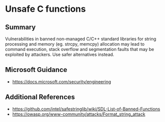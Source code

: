 # Unsafe C functions

## Summary

Vulnerabilities in banned non-managed C/C++ standard libraries for string processing and memory
(eg. strcpy, memcpy) allocation may lead to command execution, stack overflow and segmentation 
faults that may be exploited by attackers. Use safer alternatives instead.  

## Microsoft Guidance

* https://docs.microsoft.com/security/engineering

## Additional References

* https://github.com/intel/safestringlib/wiki/SDL-List-of-Banned-Functions
* https://owasp.org/www-community/attacks/Format_string_attack
